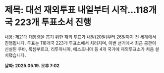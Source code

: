 # **제목: 대선 재외투표 내일부터 시작…118개국 223개 투표소서 진행**

  내용: 제21대 대통령을 뽑기 위한 재외 투표가 내일(20일)부터 26일까지 전 세계에서 진행됩니다.  투표는 118개국 223개 투표소에서 치러지며, 이번 선거에서 최근 공관이 신설된 쿠바, 룩셈부르크, 리투아니아, 에스토니아 등 4개 국가에 재외투표소가 처음 설치됐습니다.

  **날짜: 2025.05.19. 오후 7:02**